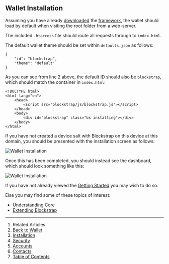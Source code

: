 ## Wallet Installation

Assuming you have already [downloaded](../../../framework/started/download/) the [framework](../../../framework/), the wallet should load by default when visiting the root folder from a web-server. 

The included `.htaccess` file should route all requests through to `index.html`. 

The default wallet theme should be set within `defaults.json` as follows:

<!--pre-javascript-->
```
{
    "id": "blockstrap",
    "theme": "default"
}
```

As you can see from line 2 above, the default ID should also be `blockstrap`, which should match the container in `index.html`:

<!--pre-html-->
```
<!DOCTYPE html>
<html lang="en">
    <head>
        <script src="blockstrap/js/blockstrap.js"></script>
    </head>
    <body>
        <div id="blockstrap" class="bs installing"></div>
    </body>
</html>
```

If you have not created a device salt with Blockstrap on this device at this domain, you should be presented with the installation screen as follows:

![Wallet Installation](../../../../_libs/img/docs/applications/wallet/installation/setup.jpg)

Once this has been completed, you should instead see the dashboard, which should look something like this:

![Wallet Installation](../../../../_libs/img/docs/applications/wallet/installation/dashboard.jpg)

If you have not already viewed the [Getting Started](../../../framework/started/) you may wish to do so.

Else you may find some of these topics of interest:

* [Understanding Core](../../../framework/core/)
* [Extending Blockstrap](../../../framework/extending/)

---

1. Related Articles
2. [Back to Wallet](../../wallet/)
3. [Installation](../installation/)
4. [Security](../security/)
5. [Accounts](../accounts/)
6. [Contacts](../contacts/)
7. [Table of Contents](../../../)
